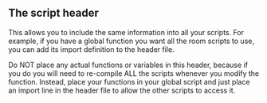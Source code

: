 The script header
-----------------

This allows you to include the same information into all your scripts.
For example, if you have a global function you want all the room scripts
to use, you can add its import definition to the header file.

Do NOT place any actual functions or variables in this header, because
if you do you will need to re-compile ALL the scripts whenever you
modify the function. Instead, place your functions in your global script
and just place an import line in the header file to allow the other
scripts to access it.
